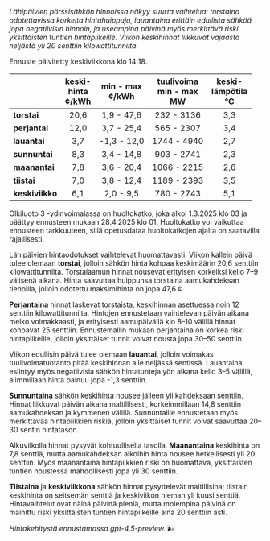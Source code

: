 *Lähipäivien pörssisähkön hinnoissa näkyy suurta vaihtelua: torstaina odotettavissa korkeita hintahuippuja, lauantaina erittäin edullista sähköä jopa negatiivisin hinnoin, ja useampina päivinä myös merkittävä riski yksittäisten tuntien hintapiikeille. Viikon keskihinnat liikkuvat vajaasta neljästä yli 20 senttiin kilowattitunnilta.*

Ennuste päivitetty keskiviikkona klo 14:18.

|              | keski-<br>hinta<br>¢/kWh | min - max<br>¢/kWh | tuulivoima<br>min - max<br>MW | keski-<br>lämpötila<br>°C |
|:-------------|:----------------:|:----------------:|:-------------:|:-------------:|
| **torstai**  |       20,6       |     1,9 - 47,6    |      232 - 3136     |      3,3      |
| **perjantai**|       12,0       |     3,7 - 25,4    |      565 - 2307     |      3,4      |
| **lauantai** |       3,7        |    -1,3 - 12,0    |     1744 - 4940     |      2,7      |
| **sunnuntai**|       8,3        |     3,4 - 14,8    |      903 - 2741     |      2,3      |
| **maanantai**|       7,8        |     3,6 - 20,4    |     1066 - 2215     |      2,6      |
| **tiistai**  |       7,0        |     3,8 - 12,4    |     1189 - 2393     |      3,5      |
| **keskiviikko**|     6,1        |     2,0 - 9,5     |      780 - 2743     |      5,1      |

Olkiluoto 3 -ydinvoimalassa on huoltokatko, joka alkoi 1.3.2025 klo 03 ja päättyy ennusteen mukaan 28.4.2025 klo 01. Huoltokatko voi vaikuttaa ennusteen tarkkuuteen, sillä opetusdataa huoltokatkojen ajalta on saatavilla rajallisesti.

Lähipäivien hintaodotukset vaihtelevat huomattavasti. Viikon kallein päivä tulee olemaan **torstai**, jolloin sähkön hinta kohoaa keskimäärin 20,6 senttiin kilowattitunnilta. Torstaiaamun hinnat nousevat erityisen korkeiksi kello 7–9 välisenä aikana. Hinta saavuttaa huippunsa torstaina aamukahdeksan tienoilla, jolloin odotettu maksimihinta on jopa 47,6 ¢.

**Perjantaina** hinnat laskevat torstaista, keskihinnan asettuessa noin 12 senttiin kilowattitunnilta. Hintojen ennustetaan vaihtelevan päivän aikana melko voimakkaasti, ja erityisesti aamupäivällä klo 8–10 välillä hinnat kohoavat 25 senttiin. Ennustemallin mukaan perjantaina on korkea riski hintapiikeille, jolloin yksittäiset tunnit voivat nousta jopa 30–50 senttiin.

Viikon edullisin päivä tulee olemaan **lauantai**, jolloin voimakas tuulivoimatuotanto pitää keskihinnan alle neljässä sentissä. Lauantaina esiintyy myös negatiivisia sähkön hintatunteja yön aikana kello 3–5 välillä, alimmillaan hinta painuu jopa -1,3 senttiin.

**Sunnuntaina** sähkön keskihinta nousee jälleen yli kahdeksaan senttiin. Hinnat liikkuvat päivän aikana maltillisesti, korkeimmillaan 14,8 senttiin aamukahdeksan ja kymmenen välillä. Sunnuntaille ennustetaan myös merkittävää hintapiikkien riskiä, jolloin yksittäiset tunnit voivat saavuttaa 20–30 sentin hintatason.

Alkuviikolla hinnat pysyvät kohtuullisella tasolla. **Maanantaina** keskihinta on 7,8 senttiä, mutta aamukahdeksan aikoihin hinta nousee hetkellisesti yli 20 senttiin. Myös maanantaina hintapiikkien riski on huomattava, yksittäisten tuntien noustessa mahdollisesti jopa yli 30 senttiin.

**Tiistaina** ja **keskiviikkona** sähkön hinnat pysyttelevät maltillisina; tiistain keskihinta on seitsemän senttiä ja keskiviikon hieman yli kuusi senttiä. Hintavaihtelut ovat näinä päivinä pieniä, mutta molempina päivinä on mainittu riski yksittäisten tuntien hintapiikeille aina 20 senttiin asti.

*Hintakehitystä ennustamassa gpt-4.5-preview.* 🌬️
